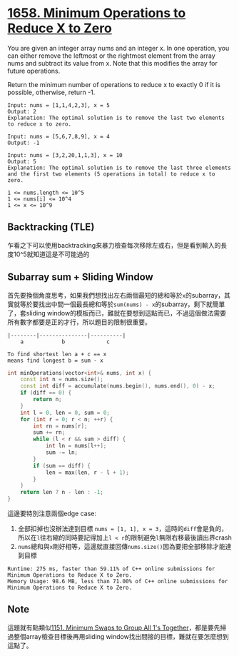# [1658. Minimum Operations to Reduce X to Zero](https://leetcode.com/problems/minimum-operations-to-reduce-x-to-zero/)

You are given an integer array nums and an integer x. In one operation, you can either remove the leftmost or the rightmost element from the array nums and subtract its value from x. Note that this modifies the array for future operations.

Return the minimum number of operations to reduce x to exactly 0 if it is possible, otherwise, return -1.

```
Input: nums = [1,1,4,2,3], x = 5
Output: 2
Explanation: The optimal solution is to remove the last two elements to reduce x to zero.
```

```
Input: nums = [5,6,7,8,9], x = 4
Output: -1
```

```
Input: nums = [3,2,20,1,1,3], x = 10
Output: 5
Explanation: The optimal solution is to remove the last three elements and the first two elements (5 operations in total) to reduce x to zero.
```

```
1 <= nums.length <= 10^5
1 <= nums[i] <= 10^4
1 <= x <= 10^9
```

## Backtracking (TLE)
乍看之下可以使用backtracking來暴力檢查每次移除左或右，但是看到輸入的長度10^5就知道這是不可能過的

## Subarray sum + Sliding Window
首先要換個角度思考，如果我們想找出左右兩個最短的總和等於`x`的subarray，其實就等於要找出中間一個最長總和等於`sum(nums) - x`的subarray，剩下就簡單了，套sliding window的模板而已，難就在要想到這點而已，不過這個做法需要所有數字都要是正的才行，所以題目的限制很重要。

```
|--------|---------------|----------|
    a            b             c

To find shortest len a + c == x
means find longest b = sum - x
```

```cpp
int minOperations(vector<int>& nums, int x) {
    const int n = nums.size();
    const int diff = accumulate(nums.begin(), nums.end(), 0) - x;
    if (diff == 0) {
        return n;
    }
    int l = 0, len = 0, sum = 0;
    for (int r = 0; r < n; ++r) {
        int rn = nums[r];
        sum += rn;
        while (l < r && sum > diff) {
            int ln = nums[l++];
            sum -= ln;
        }
        if (sum == diff) {
            len = max(len, r - l + 1);
        }
    }
    return len ? n - len : -1;
}
```

這邊要特別注意兩個edge case:
1. 全部扣掉也沒辦法達到目標 `nums = [1, 1], x = 3`，這時的`diff`會是負的，所以在`l`往右縮的同時要記得加上`l < r`的限制避免`l`無限右移最後讀出界crash
2. `nums`總和與`x`剛好相等，這邊就直接回傳`nums.size()`因為要把全部移除才能達到目標

```
Runtime: 275 ms, faster than 59.11% of C++ online submissions for Minimum Operations to Reduce X to Zero.
Memory Usage: 98.6 MB, less than 71.00% of C++ online submissions for Minimum Operations to Reduce X to Zero.
```

## Note
這題就有點類似[1151. Minimum Swaps to Group All 1's Together](https://leetcode.com/problems/minimum-swaps-to-group-all-1s-together/)，都是要先掃過整個array檢查目標後再用sliding window找出間接的目標，難就在要怎麼想到這點了。
